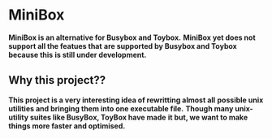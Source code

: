 # MiniBox
__MiniBox is an alternative for Busybox and Toybox.__
__MiniBox yet does not support all the featues that__
__are supported by Busybox and Toybox because this__
__is still under development.__

## Why this project??
__This project is a very interesting idea of rewritting almost all__
__possible unix utilities and bringing them into one executable file.__
__Though many unix-utility suites like BusyBox, ToyBox have made__
__it but, we want to make things more faster and optimised.__

